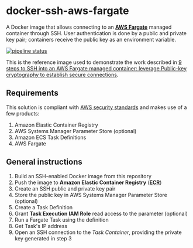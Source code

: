 # docker-ssh-aws-fargate

A Docker image that allows connecting to an [**AWS Fargate**][1] managed
container through SSH. User authentication is done by a public and private key
pair; containers receive the public key as an environment variable.

[![pipeline
status](https://gitlab.com/ricardomendes/docker-ssh-aws-fargate/badges/master/pipeline.svg)](https://gitlab.com/ricardomendes/docker-ssh-aws-fargate/-/commits/master)

This is the reference image used to demonstrate the work described in [9 steps
to SSH into an AWS Fargate managed container: leverage Public-key cryptography
to establish secure connections][2].

## Requirements

This solution is compliant with [AWS security standards][3] and makes use of a
few products:

1. Amazon Elastic Container Registry
1. AWS Systems Manager Parameter Store (optional)
1. Amazon ECS Task Definitions
1. AWS Fargate

## General instructions

1. Build an SSH-enabled Docker image from this repository
1. Push the image to **Amazon Elastic Container Registry** ([**ECR**][4])
1. Create an SSH public and private key pair
1. Store the public key in AWS Systems Manager Parameter Store (optional)
1. Create a Task Definition
1. Grant **Task Execution IAM Role** read access to the parameter (optional)
1. Run a Fargate Task using the definition
1. Get Task's IP address
1. Open an SSH connection to the _Task Container_, providing the private key
   generated in step 3

[1]: https://aws.amazon.com/fargate/
[2]: https://medium.com/ci-t/9-steps-to-ssh-into-an-aws-fargate-managed-container-46c1d5f834e2
[3]: https://docs.aws.amazon.com/AmazonECS/latest/developerguide/specifying-sensitive-data.html
[4]: https://aws.amazon.com/ecr/

